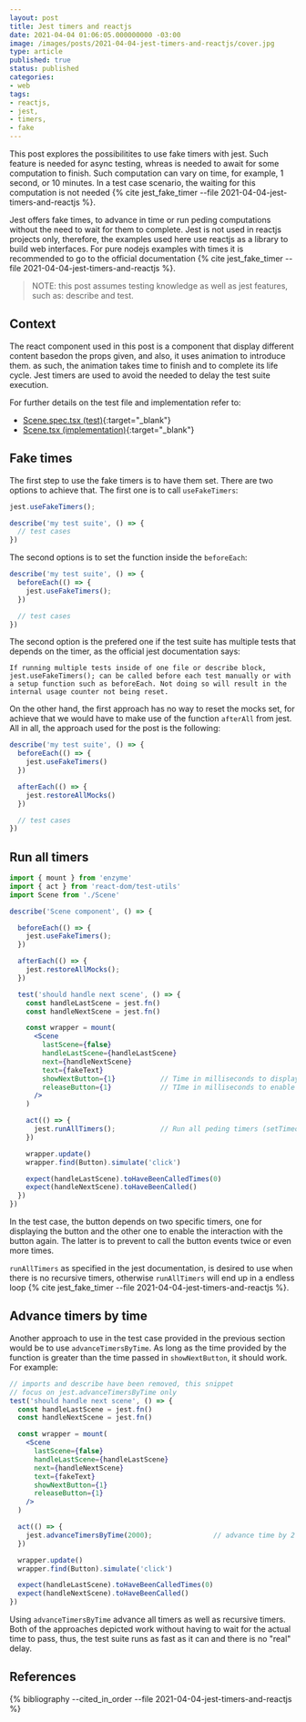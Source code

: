 ```yaml
---
layout: post
title: Jest timers and reactjs
date: 2021-04-04 01:06:05.000000000 -03:00
image: /images/posts/2021-04-04-jest-timers-and-reactjs/cover.jpg 
type: article
published: true
status: published
categories:
- web
tags:
- reactjs,
- jest,
- timers,
- fake
---
```


This post explores the possibilitites to use fake timers with jest. Such
feature is needed for async testing, whreas is needed to await for
some computation to finish. Such computation can vary on time, for example,
1 second, or 10 minutes. In a test case scenario, the waiting for this
computation is not needed {% cite jest_fake_timer --file 2021-04-04-jest-timers-and-reactjs %}.

Jest offers fake times, to advance in time or run peding computations
without the need to wait for them to complete. Jest is not used in reactjs
projects only, therefore, the examples used here use reactjs as
a library to build web interfaces. For pure nodejs examples with times
it is recommended to go to the official documentation {% cite jest_fake_timer --file 2021-04-04-jest-timers-and-reactjs %}.

> NOTE: this post assumes testing knowledge as well as jest features, such as:
> describe and test.

## Context

The react component used in this post is a component that display different
content basedon the props given, and also, it uses animation to introduce
them. as such, the animation takes time to finish and to complete its
life cycle. Jest timers are used to avoid the needed to delay the test
suite execution.

For further details on the test file and implementation refer to:

- [Scene.spec.tsx (test)](https://github.com/marabesi/testable/blob/master/webapp/src/components/ui/interface/scene-manager/Scene.spec.tsx){:target="_blank"}
- [Scene.tsx (implementation)](https://github.com/marabesi/testable/blob/master/webapp/src/components/ui/interface/scene-manager/Scene.tsx){:target="_blank"}

## Fake times

The first step to use the fake timers is to have them set. There are two options
to achieve that. The first one is to call `useFakeTimers`:

```javascript
jest.useFakeTimers();

describe('my test suite', () => {
  // test cases
})
```

The second options is to set the function inside the `beforeEach`:

```javascript
describe('my test suite', () => {
  beforeEach(() => {
    jest.useFakeTimers();
  })

  // test cases
})
```

The second option is the prefered one if the test suite has multiple tests
that depends on the timer, as the official jest documentation says:

```
If running multiple tests inside of one file or describe block, jest.useFakeTimers(); can be called before each test manually or with a setup function such as beforeEach. Not doing so will result in the internal usage counter not being reset.
```

On the other hand, the first approach has no way to reset the mocks set, for
achieve that we would have to make use of the function `afterAll` from jest.
All in all,  the approach used for the post is the following:


```javascript
describe('my test suite', () => {
  beforeEach(() => {
    jest.useFakeTimers()
  })

  afterEach(() => {
    jest.restoreAllMocks()
  })

  // test cases
})
```

## Run all timers

```jsx
import { mount } from 'enzyme'
import { act } from 'react-dom/test-utils'
import Scene from './Scene'

describe('Scene component', () => {

  beforeEach(() => {
    jest.useFakeTimers();
  })

  afterEach(() => {
    jest.restoreAllMocks();
  })

  test('should handle next scene', () => {
    const handleLastScene = jest.fn() 
    const handleNextScene = jest.fn()

    const wrapper = mount(
      <Scene
        lastScene={false}
        handleLastScene={handleLastScene}
        next={handleNextScene}
        text={fakeText}
        showNextButton={1}           // Time in milliseconds to display the button
        releaseButton={1}            // TIme in milliseconds to enable the interaction with the button
      />
    )

    act(() => {
      jest.runAllTimers();           // Run all peding timers (setTimeout, setInterval, clearTimeout, clearInterval)
    })

    wrapper.update()
    wrapper.find(Button).simulate('click')

    expect(handleLastScene).toHaveBeenCalledTimes(0)
    expect(handleNextScene).toHaveBeenCalled()
  })
})
```

In the test case, the button depends on two specific timers, one for
displaying the button and the other one to enable the interaction with
the button again. The latter is to prevent to call the button events twice
or even more times.

`runAllTimers` as specified in the jest documentation, is desired to use
when there is no recursive timers, otherwise `runAllTimers` will end up
in a endless loop {% cite jest_fake_timer --file 2021-04-04-jest-timers-and-reactjs %}.

## Advance timers by time

Another approach to use in the test case provided in the previous section
would be to use `advanceTimersByTime`. As long as the time provided by the
function is greater than the time passed in `showNextButton`, it should
work. For example:

```jsx
// imports and describe have been removed, this snippet
// focus on jest.advanceTimersByTime only
test('should handle next scene', () => {
  const handleLastScene = jest.fn() 
  const handleNextScene = jest.fn()

  const wrapper = mount(
    <Scene
      lastScene={false}
      handleLastScene={handleLastScene}
      next={handleNextScene}
      text={fakeText}
      showNextButton={1}
      releaseButton={1}
    />
  )

  act(() => {
    jest.advanceTimersByTime(2000);               // advance time by 2 seconds
  })

  wrapper.update()
  wrapper.find(Button).simulate('click')

  expect(handleLastScene).toHaveBeenCalledTimes(0)
  expect(handleNextScene).toHaveBeenCalled()
})
```

Using `advanceTimersByTime` advance all timers as well as recursive timers. Both
of the approaches depicted work without having to wait for the actual time
to pass, thus, the test suite runs as fast as it can and there is no
"real" delay.

## References

{% bibliography --cited_in_order --file 2021-04-04-jest-timers-and-reactjs %}